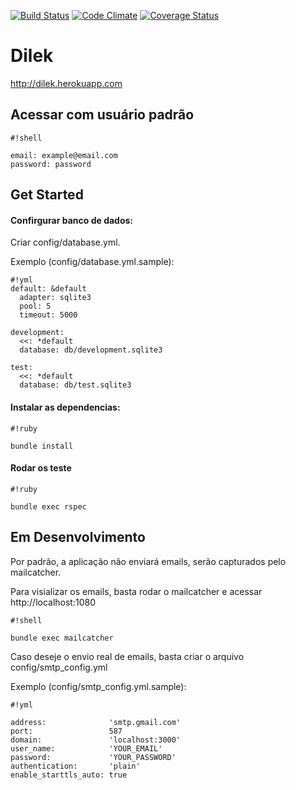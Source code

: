 [![Build Status](https://travis-ci.org/ottony/organizacao-de-atracao.svg?branch=good-tools)](https://travis-ci.org/ottony/organizacao-de-atracao)
[![Code Climate](https://codeclimate.com/github/ottony/organizacao-de-atracao/badges/gpa.svg)](https://codeclimate.com/github/ottony/organizacao-de-atracao)
[![Coverage Status](https://coveralls.io/repos/ottony/organizacao-de-atracao/badge.svg?branch=master&service=github)](https://coveralls.io/github/ottony/organizacao-de-atracao?branch=master)

# Dilek

http://dilek.herokuapp.com

## Acessar com usuário padrão
```
#!shell

email: example@email.com
password: password
```

## Get Started

#### Confirgurar banco de dados:
 Criar config/database.yml.


Exemplo (config/database.yml.sample):

```
#!yml
default: &default
  adapter: sqlite3
  pool: 5
  timeout: 5000

development:
  <<: *default
  database: db/development.sqlite3

test:
  <<: *default
  database: db/test.sqlite3

```

#### Instalar as dependencias:


```
#!ruby

bundle install

```

#### Rodar os teste

```
#!ruby

bundle exec rspec
```

## Em Desenvolvimento

Por padrão, a aplicação não enviará emails, serão capturados pelo mailcatcher.

Para visializar os emails, basta rodar o mailcatcher e acessar http://localhost:1080


```
#!shell

bundle exec mailcatcher
```

Caso deseje o envio real de emails, basta criar o arquivo config/smtp_config.yml

Exemplo (config/smtp_config.yml.sample):

```
#!yml

address:              'smtp.gmail.com'
port:                 587
domain:               'localhost:3000'
user_name:            'YOUR_EMAIL'
password:             'YOUR_PASSWORD'
authentication:       'plain'
enable_starttls_auto: true
```
